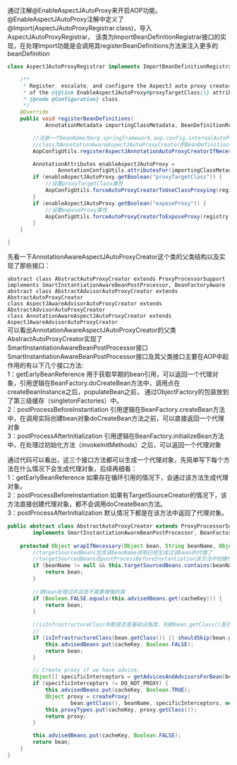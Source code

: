 通过注解@EnableAspectJAutoProxy来开启AOP功能。
@EnableAspectJAutoProxy注解中定义了@Import(AspectJAutoProxyRegistrar.class)，导入AspectJAutoProxyRegistrar，
该类为ImportBeanDefinitionRegistrar接口的实现，在处理Import功能是会调用其registerBeanDefinitions方法来注入更多的beanDefinition

```java
class AspectJAutoProxyRegistrar implements ImportBeanDefinitionRegistrar {

	/**
	 * Register, escalate, and configure the AspectJ auto proxy creator based on the value
	 * of the @{@link EnableAspectJAutoProxy#proxyTargetClass()} attribute on the importing
	 * {@code @Configuration} class.
	 */
	@Override
	public void registerBeanDefinitions(
			AnnotationMetadata importingClassMetadata, BeanDefinitionRegistry registry) {

	    //注册一个beanName为org.springframework.aop.config.internalAutoProxyCreator
        //class为AnnotationAwareAspectJAutoProxyCreator的BeanDefinition
		AopConfigUtils.registerAspectJAnnotationAutoProxyCreatorIfNecessary(registry);

		AnnotationAttributes enableAspectJAutoProxy =
				AnnotationConfigUtils.attributesFor(importingClassMetadata, EnableAspectJAutoProxy.class);
		if (enableAspectJAutoProxy.getBoolean("proxyTargetClass")) {
		    //设置proxyTargetClass属性
			AopConfigUtils.forceAutoProxyCreatorToUseClassProxying(registry);
		}
		if (enableAspectJAutoProxy.getBoolean("exposeProxy")) {
		    //设置exposeProxy属性
			AopConfigUtils.forceAutoProxyCreatorToExposeProxy(registry);
		}
	}

}
```

先看一下AnnotationAwareAspectJAutoProxyCreator这个类的父类结构以及实现了那些接口：  

``abstract class AbstractAutoProxyCreator extends ProxyProcessorSupport
implements SmartInstantiationAwareBeanPostProcessor, BeanFactoryAware``  
``abstract class AbstractAdvisorAutoProxyCreator extends AbstractAutoProxyCreator``  
``class AspectJAwareAdvisorAutoProxyCreator extends AbstractAdvisorAutoProxyCreator``  
``class AnnotationAwareAspectJAutoProxyCreator extends AspectJAwareAdvisorAutoProxyCreator``  
可以看出AnnotationAwareAspectJAutoProxyCreator的父类AbstractAutoProxyCreator实现了SmartInstantiationAwareBeanPostProcessor接口  
SmartInstantiationAwareBeanPostProcessor接口及其父类接口主要在AOP中起作用的有以下几个接口方法:  
1：getEarlyBeanReference 用于获取早期的bean引用，可以返回一个代理对象，引用逻辑在BeanFactory.doCreateBean方法中，调用点在createBeanInstance之后，populateBean之前， 
通过ObjectFactory的包装放到了第三级缓存（singletonFactories）中。    
2：postProcessBeforeInstantiation 引用逻辑在BeanFactory.createBean方法中，在调用实际创建bean对象doCreateBean方法之前，可以直接返回一个代理对象  
3：postProcessAfterInitialization 引用逻辑在BeanFactory.initializeBean方法中，在处理过初始化方法（invokeInitMethods）之后，可以返回一个代理对象  

通过代码可以看出，这三个接口方法都可以生成一个代理对象，先简单写下每个方法在什么情况下会生成代理对象，后续再细看：  
1：getEarlyBeanReference 如果存在循环引用的情况下，会通过该方法生成代理对象。  
2：postProcessBeforeInstantiation 如果有TargetSourceCreator的情况下，该方法直接创建代理对象，都不会调用doCreateBean方法。  
3：postProcessAfterInitialization 默认情况下都是在该方法中返回了代理对象。  


```java
public abstract class AbstractAutoProxyCreator extends ProxyProcessorSupport
        implements SmartInstantiationAwareBeanPostProcessor, BeanFactoryAware {
    
    protected Object wrapIfNecessary(Object bean, String beanName, Object cacheKey) {
        //targetSourcedBeans包含该beanName说明已经生成过该bean的代理了
        //targetSourcedBeans在postProcessBeforeInstantiation该方法中创建代理时会add进去记录
        if (beanName != null && this.targetSourcedBeans.contains(beanName)) {
            return bean;
        }
        
        //该bean处理过并且是不需要增强的类
        if (Boolean.FALSE.equals(this.advisedBeans.get(cacheKey))) {
            return bean;
        }
        
        //isInfrastructureClass判断是否是基础设施类，判断bean.getClass()是否是Advice、Pointcut、Advisor、AopInfrastructureBean或者他们的父类或父接口
        //
        if (isInfrastructureClass(bean.getClass()) || shouldSkip(bean.getClass(), beanName)) {
            this.advisedBeans.put(cacheKey, Boolean.FALSE);
            return bean;
        }

        // Create proxy if we have advice.
        Object[] specificInterceptors = getAdvicesAndAdvisorsForBean(bean.getClass(), beanName, null);
        if (specificInterceptors != DO_NOT_PROXY) {
            this.advisedBeans.put(cacheKey, Boolean.TRUE);
            Object proxy = createProxy(
                    bean.getClass(), beanName, specificInterceptors, new SingletonTargetSource(bean));
            this.proxyTypes.put(cacheKey, proxy.getClass());
            return proxy;
        }

        this.advisedBeans.put(cacheKey, Boolean.FALSE);
        return bean;
    }    
}
```